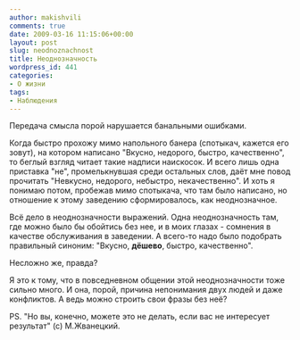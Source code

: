 ```yaml
---
author: makishvili
comments: true
date: 2009-03-16 11:15:06+00:00
layout: post
slug: neodnoznachnost
title: Неоднозначность
wordpress_id: 441
categories:
- О жизни
tags:
- Наблюдения
---
```


Передача смысла порой нарушается банальными ошибками.

Когда быстро прохожу мимо напольного банера (спотыкач, кажется его зовут), на котором написано "Вкусно, недорого, быстро, качественно", то беглый взгляд читает такие надписи наискосок. И всего лишь одна приставка "не", промелькнувшая среди остальных слов, даёт мне повод прочитать "Невкусно, недорого, небыстро, некачественно".  И хоть я понимаю потом, пробежав мимо спотыкача, что там было написано, но отношение к этому заведению сформировалось, как неоднозначное.

Всё дело в неоднозначности выражений. Одна неоднозначность там, где можно было бы обойтись без нее, и в моих глазах - сомнения в качестве обслуживания в заведении. А всего-то надо было подобрать правильный синоним:
"Вкусно, **дёшево**, быстро, качественно".

Несложно же, правда?

Я это к тому, что в повседневном общении этой неоднозначности тоже сильно много. И она, порой, причина непонимания двух людей и даже конфликтов. А ведь можно строить свои фразы без неё?

PS. "Но вы, конечно, можете это не делать, если вас не интересует результат" (с) М.Жванецкий.
